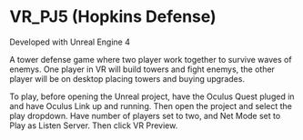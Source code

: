 # VR_PJ5 (Hopkins Defense)

Developed with Unreal Engine 4

A tower defense game where two player work together to survive waves of enemys. One player in VR will build towers and fight enemys, the other player will be on desktop placing towers and buying upgrades. 


To play, before opening the Unreal project, have the Oculus Quest pluged in and have Oculus Link up and running. Then open the project and select the play dropdown. Have number of players set to two, and Net Mode set to Play as Listen Server. Then click VR Preview.
